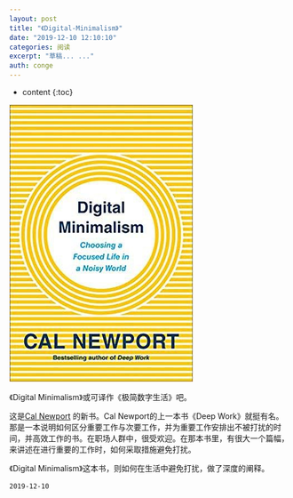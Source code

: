 ```yaml
---
layout: post
title: "《Digital-Minimalism》"
date: "2019-12-10 12:10:10"
categories: 阅读
excerpt: "草稿... ..."
auth: conge
---
```

* content
{:toc}

![ ](/assets/images/阅读/118382-155ead8d06c75737.png)

《Digital Minimalism》或可译作《极简数字生活》吧。

这是[Cal Newport](https://book.douban.com/search/Cal%20Newport) 的新书。Cal Newport的上一本书《Deep Work》就挺有名。那是一本说明如何区分重要工作与次要工作，并为重要工作安排出不被打扰的时间，并高效工作的书。在职场人群中，很受欢迎。在那本书里，有很大一个篇幅，来讲述在进行重要的工作时，如何采取措施避免打扰。

《Digital Minimalism》这本书，则如何在生活中避免打扰，做了深度的阐释。


```
2019-12-10
```
